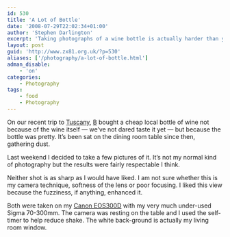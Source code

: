 ```yaml
---
id: 530
title: 'A Lot of Bottle'
date: '2008-07-29T22:02:34+01:00'
author: 'Stephen Darlington'
excerpt: 'Taking photographs of a wine bottle is actually harder than you might think.'
layout: post
guid: 'http://www.zx81.org.uk/?p=530'
aliases: ['/photography/a-lot-of-bottle.html']
adman_disable:
    - 'on'
categories:
    - Photography
tags:
    - food
    - Photography
---
```


On our recent trip to [Tuscany](/travel/tuscany-italy.html), [B](http://www.brandarling.com/2008/05/family-holiday-in-tuscany.html) bought a cheap local bottle of wine not because of the wine itself — we’ve not dared taste it yet — but because the bottle was pretty. It’s been sat on the dining room table since then, gathering dust.

Last weekend I decided to take a few pictures of it. It’s not my normal kind of photography but the results were fairly respectable I think.

Neither shot is as sharp as I would have liked. I am not sure whether this is my camera technique, softness of the lens or poor focusing. I liked this view because the fuzziness, if anything, enhanced it.

Both were taken on my [Canon EOS300D](/photography/camera-gear.html) with my very much under-used Sigma 70-300mm. The camera was resting on the table and I used the self-timer to help reduce shake. The white back-ground is actually my living room window.